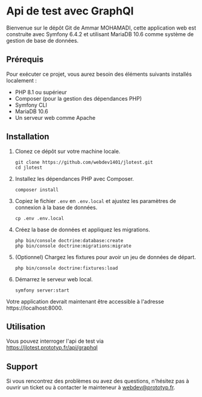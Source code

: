 
# Api de test avec GraphQl

Bienvenue sur le dépôt Git de Ammar MOHAMADI, cette application web est construite avec Symfony 6.4.2 et utilisant MariaDB 10.6 comme système de gestion de base de données.

## Prérequis

Pour exécuter ce projet, vous aurez besoin des éléments suivants installés localement :
- PHP 8.1 ou supérieur
- Composer (pour la gestion des dépendances PHP)
- Symfony CLI
- MariaDB 10.6
- Un serveur web comme Apache

## Installation

1. Clonez ce dépôt sur votre machine locale.
   ```
   git clone https://github.com/webdev1401/jlotest.git
   cd jlotest
   ```

2. Installez les dépendances PHP avec Composer.
   ```
   composer install
   ```

3. Copiez le fichier `.env` en `.env.local` et ajustez les paramètres de connexion à la base de données.
   ```
   cp .env .env.local
   ```

4. Créez la base de données et appliquez les migrations.
   ```
   php bin/console doctrine:database:create
   php bin/console doctrine:migrations:migrate
   ```

5. (Optionnel) Chargez les fixtures pour avoir un jeu de données de départ.
   ```
   php bin/console doctrine:fixtures:load
   ```

6. Démarrez le serveur web local.
   ```
   symfony server:start
   ```

Votre application devrait maintenant être accessible à l'adresse https://localhost:8000.

## Utilisation

Vous pouvez interroger l'api de test via https://jlotest.prototyp.fr/api/graphql

## Support

Si vous rencontrez des problèmes ou avez des questions, n'hésitez pas à ouvrir un ticket ou à contacter le mainteneur à webdev@prototyp.fr.
